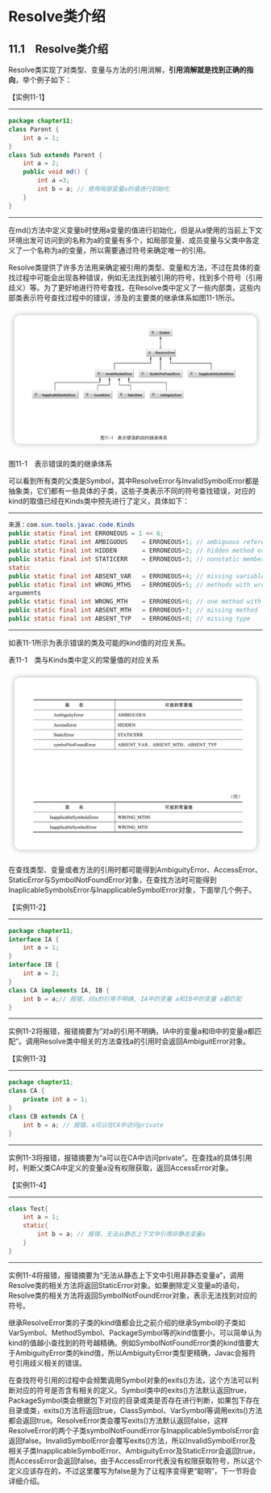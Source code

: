 # Resolve类介绍

## 11.1　Resolve类介绍 

Resolve类实现了对类型、变量与方法的引用消解，**引用消解就是找到正确的指向**，举个例子如下： 

【实例11\-1】

---

```java
package chapter11;
class Parent {
    int a = 1;
}
class Sub extends Parent {
    int a = 2;
    public void md() {
        int a =3;
        int b = a; // 使用局部变量a的值进行初始化
    }
}
```

---

在md\(\)方法中定义变量b时使用a变量的值进行初始化，但是从a使用的当前上下文环境出发可访问到的名称为a的变量有多个，如局部变量、成员变量与父类中各定义了一个名称为a的变量，所以需要通过符号来确定唯一的引用。 

Resolve类提供了许多方法用来确定被引用的类型、变量和方法，不过在具体的查找过程中可能会出现各种错误，例如无法找到被引用的符号，找到多个符号（引用歧义）等。为了更好地进行符号查找，在Resolve类中定义了一些内部类，这些内部类表示符号查找过程中的错误，涉及的主要类的继承体系如图11\-1所示。 

![image](https://github.com/YangLuchao/img_host/raw/master/20230418/image.6jvnfdb9ldc0.webp)

图11\-1　表示错误的类的继承体系 

可以看到所有类的父类是Symbol，其中ResolveError与InvalidSymbolError都是抽象类，它们都有一些具体的子类，这些子类表示不同的符号查找错误，对应的kind的取值已经在Kinds类中预先进行了定义，具体如下： 

---

```java
来源：com.sun.tools.javac.code.Kinds
public static final int ERRONEOUS = 1 << 6;
public static final int AMBIGUOUS    = ERRONEOUS+1; // ambiguous reference
public static final int HIDDEN       = ERRONEOUS+2; // hidden method or field
public static final int STATICERR    = ERRONEOUS+3; // nonstatic member from
static
public static final int ABSENT_VAR   = ERRONEOUS+4; // missing variable
public static final int WRONG_MTHS   = ERRONEOUS+5; // methods with wrong
arguments
public static final int WRONG_MTH    = ERRONEOUS+6; // one method with wrong
public static final int ABSENT_MTH   = ERRONEOUS+7; // missing method
public static final int ABSENT_TYP   = ERRONEOUS+8; // missing type
```

---

如表11\-1所示为表示错误的类及可能的kind值的对应关系。 

表11\-1　类与Kinds类中定义的常量值的对应关系 

![image](https://github.com/YangLuchao/img_host/raw/master/20230418/image.4clkmrlt1b40.webp)

在查找类型、变量或者方法的引用时都可能得到AmbiguityError、AccessError、StaticError与SymbolNotFoundError对象，在查找方法时可能得到InaplicableSymbolsError与InapplicableSymbolError对象，下面举几个例子。 

【实例11\-2】

---

```java
package chapter11;
interface IA {
    int a = 1;
}
interface IB {
    int a = 2;
}
class CA implements IA, IB {
    int b = a;// 报错，对a的引用不明确, IA中的变量 a和IB中的变量 a都匹配
}
```

---

实例11\-2将报错，报错摘要为“对a的引用不明确，IA中的变量a和IB中的变量a都匹配”。调用Resolve类中相关的方法查找a的引用时会返回AmbiguitError对象。 

【实例11\-3】

---

```java
package chapter11;
class CA {
    private int a = 1;
}
class CB extends CA {
    int b = a; // 报错，a可以在CA中访问private
}
```

---

实例11\-3将报错，报错摘要为“a可以在CA中访问private”。在查找a的具体引用时，判断父类CA中定义的变量a没有权限获取，返回AccessError对象。 

【实例11\-4】

---

```java
class Test{
    int a = 1;
    static{
        int b = a; // 报错，无法从静态上下文中引用非静态变量a
    }
}
```

---

实例11\-4将报错，报错摘要为“无法从静态上下文中引用非静态变量a”，调用Resolve类的相关方法将返回StaticError对象。如果删除定义变量a的语句，Resolve类的相关方法将返回SymbolNotFoundError对象，表示无法找到对应的符号。 

继承ResolveError类的子类的kind值都会比之前介绍的继承Symbol的子类如VarSymbol、MethodSymbol、PackageSymbol等的kind值要小，可以简单认为kind的值越小查找到的符号越精确。例如SymbolNotFoundError类的kind值要大于AmbiguityError类的kind值，所以AmbiguityError类型更精确，Javac会报符号引用歧义相关的错误。 

在查找符号引用的过程中会频繁调用Symbol对象的exits\(\)方法，这个方法可以判断对应的符号是否含有相关的定义。Symbol类中的exits\(\)方法默认返回true，PackageSymbol类会根据包下对应的目录或类是否存在进行判断，如果包下存在目录或类，exits\(\)方法将返回true，ClassSymbol、VarSymbol等调用exits\(\)方法都会返回true。ResolveError类会覆写exits\(\)方法默认返回false，这样ResolveError的两个子类symbolNotFoundError与InapplicableSymbolsError会返回false。InvalidSymbolError会覆写exits\(\)方法，所以InvalidSymbolError及相关子类InapplicableSymbolError、AmbiguityError及StaticError会返回true，而AccessError会返回false。由于AccessError代表没有权限获取符号，所以这个定义应该存在的，不过这里覆写为false是为了让程序变得更“聪明”，下一节将会详细介绍。 
